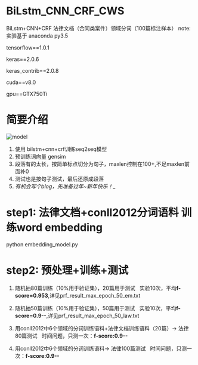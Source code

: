 # BiLstm_CNN_CRF_CWS
BiLstm+CNN+CRF  法律文档（合同类案件）领域分词（100篇标注样本）
note: 实验基于
anaconda py3.5

tensorflow==1.0.1

keras==2.0.6

keras_contrib==2.0.8

cuda==v8.0

gpu==GTX750Ti

# 简要介绍
![model](https://github.com/FanhuaandLuomu/BiLstm_CNN_CRF_CWS/blob/master/bilstm_cnn_crf_model.png)
1. 使用 bilstm+cnn+crf训练seq2seq模型
2. 预训练词向量 gensim
3. 段落有的太长，按简单标点切分为句子，maxlen控制在100+,不足maxlen前面补0
4. 测试也是按句子测试，最后还原成段落
5. _有机会写个blog，先准备过年~新年快乐！__

# step1: 法律文档+conll2012分词语料 训练word embedding
python embedding_model.py
# step2: 预处理+训练+测试
1. 随机抽80篇训练（10%用于验证集），20篇用于测试
   实验10次，平均**f-score=0.953**,详见prf_result_max_epoch_50_em.txt

2. 随机抽50篇训练（10%用于验证集），50篇用于测试
   实验10次，平均**f-score=0.9--**,详见prf_result_max_epoch_50_law.txt
   
3. 用conll2012中6个领域的分词训练语料+法律文档训练语料（20篇）-> 法律80篇测试
   时间问题，只测一次：**f-score:0.9--**
   
4. 用conll2012中6个领域的分词训练语料-> 法律100篇测试
   时间问题，只测一次：**f-score:0.9--**

